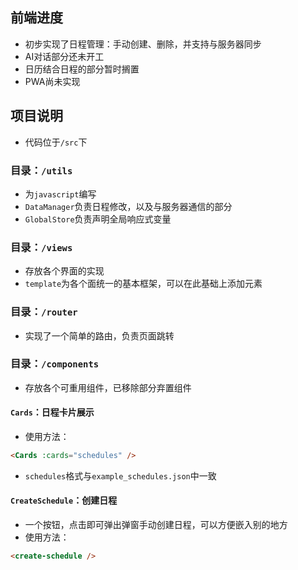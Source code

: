 
## 前端进度

 * 初步实现了日程管理：手动创建、删除，并支持与服务器同步
 * AI对话部分还未开工
 * 日历结合日程的部分暂时搁置
 * PWA尚未实现

## 项目说明

 * 代码位于`/src`下

### 目录：`/utils`

 * 为`javascript`编写
 * `DataManager`负责日程修改，以及与服务器通信的部分
 * `GlobalStore`负责声明全局响应式变量

### 目录：`/views`

 * 存放各个界面的实现
 * `template`为各个面统一的基本框架，可以在此基础上添加元素

### 目录：`/router`

 * 实现了一个简单的路由，负责页面跳转

### 目录：`/components`

 * 存放各个可重用组件，已移除部分弃置组件
 
#### `Cards`：日程卡片展示

 * 使用方法：
 ```html
 <Cards :cards="schedules" />
 ```

 * `schedules`格式与`example_schedules.json`中一致

#### `CreateSchedule`：创建日程

 * 一个按钮，点击即可弹出弹窗手动创建日程，可以方便嵌入别的地方
 * 使用方法：
 ```html
 <create-schedule />
 ```
